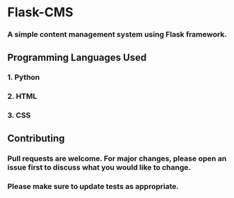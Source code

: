 # Flask-CMS

### A simple content management system using Flask framework.


## Programming Languages Used
### 1. Python
### 2. HTML
### 3. CSS

## Contributing
### Pull requests are welcome. For major changes, please open an issue first to discuss what you would like to change.
### Please make sure to update tests as appropriate.
